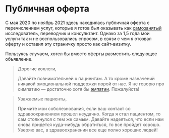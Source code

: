 # Публичная оферта

С мая 2020 по ноябрь 2021 здесь находилась публичная оферта с перечислением услуг, которые я готов был оказывать как [самозанятый](https://npd.nalog.ru/) исследователь, переводчик и консультант. Однако за 1,5 года мои услуги так и не воспользовались спросом, в связи с чем я отозвал оферту и оставил эту страничку просто как сайт-визитку.

Пользуясь случаем, хотел бы вместо оферты разместить следующее объявление.

> Дорогие коллеги,
>
> Давайте повнимательней к пациентам. А то кроме назначений никакой эмоциональной поддержки порой от нас. Я не говорю про симпатию — достаточно хотя бы [эмпатии](https://google.ru/search?q=эмпатия). Пожалуйста!

> Уважаемые пациенты,
> 
> Примите мои соболезнования, если ваш контакт со здравоохранением прошел неудачно. Когда я стал пациентом, то сам столкнулся с тем же самым. Давайте надеяться, что если нам снова придется куда-нибудь обратиться, то все пройдет хорошо. Уверяю вас, в здравоохранении все еще полно хороших людей!
